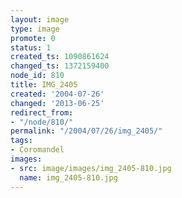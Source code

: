 ```yaml
---
layout: image
type: image
promote: 0
status: 1
created_ts: 1090861624
changed_ts: 1372159400
node_id: 810
title: IMG_2405
created: '2004-07-26'
changed: '2013-06-25'
redirect_from:
- "/node/810/"
permalink: "/2004/07/26/img_2405/"
tags:
- Coromandel
images:
- src: image/images/img_2405-810.jpg
  name: img_2405-810.jpg
---
```



